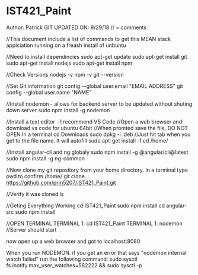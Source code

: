 # IST421_Paint
Author: Patrick
GIT UPDATED ON: 9/29/18
// = comments

//This document include a list of commands to get this MEAN stack applciation running on a freash install of unbuntu

//Need to install dependincies
sudo apt-get update
sudo apt-get install git
sudo apt-get install nodejs
sudo apt-get install npm

//Check Versions
nodejs -v
npm -v
git --version

//Set Git information
git config --global user.email "EMAIL ADDRESS"
git config --global user.name "NAME"

//Install nodemon - allows for backend server to be updated without shuting down server
sudo npm install -g nodemon

//Install a text editor - I recommend VS Code
//Open a web browser and download vs code for ubuntu 64bit
//When promted save the file, DO NOT OPEN
In a terminal
cd Downloads
sudo dpkg -i <filename>.deb //Just hit tab when you get to the file name. It will autofill
sudo apt-get install -f
cd /home/<your-name>

//Install angular-cli and ng globaly
sudo npm install -g @angular/cli@latest
sudo npm install -g ng-common

//Now clone my git repository from your home directory. In a terminal type pwd to confirm /home/<user-name>
git clone https://github.com/prm5207/IST421_Paint.git

//Verify it was cloned
ls

//Geting Everything Working
cd IST421_Paint
sudo npm install
cd angular-src
sudo npm install

//OPEN TERMINAL
TERMINAL 1: cd IST421_Paint
TERMINAL 1: nodemon //Server should start

now open up a web browser and got to localhost:8080

When you  run NODEMON. if you get an error that says "nodemon internal watch failed" run the following command:
sudo sysctl fs.inotify.max_user_watches=582222 && sudo sysctl -p
